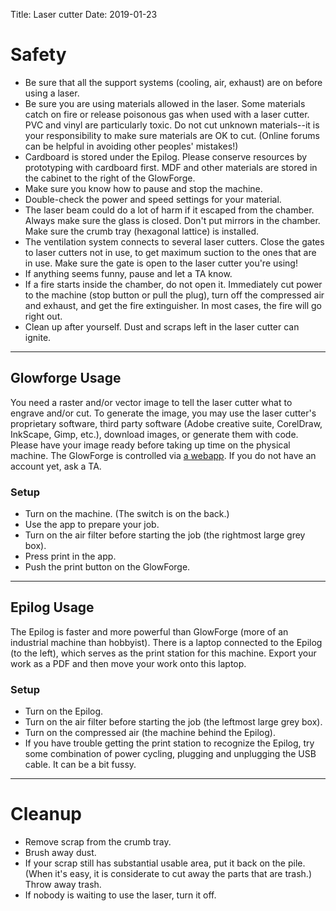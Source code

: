 Title: Laser cutter
Date: 2019-01-23

# Safety
- Be sure that all the support systems (cooling, air, exhaust) are on before using a laser. 
- Be sure you are using materials allowed in the laser. Some materials catch on fire or release poisonous gas when used with a laser cutter. PVC and vinyl are particularly toxic. Do not cut unknown materials--it is your responsibility to make sure materials are OK to cut. (Online forums can be helpful in avoiding other peoples' mistakes!)
- Cardboard is stored under the Epilog. Please conserve resources by prototyping with cardboard first. MDF and other materials are stored in the cabinet to the right of the GlowForge.
- Make sure you know how to pause and stop the machine. 
- Double-check the power and speed settings for your material. 
- The laser beam could do a lot of harm if it escaped from the chamber. Always make sure the glass is closed. Don't put mirrors in the chamber. Make sure the crumb tray (hexagonal lattice) is installed. 
- The ventilation system connects to several laser cutters. Close the gates to laser cutters not in use, to get maximum suction to the ones that are in use. Make sure the gate is open to the laser cutter you're using!
- If anything seems funny, pause and let a TA know. 
- If a fire starts inside the chamber, do not open it. Immediately cut power to the machine (stop button or pull the plug), turn off the compressed air and exhaust, and get the fire extinguisher. In most cases, the fire will go right out. 
- Clean up after yourself. Dust and scraps left in the laser cutter can ignite. 

---
## Glowforge Usage
You need a raster and/or vector image to tell the laser cutter what to engrave and/or cut. To generate the image, you may use the laser cutter's proprietary software, third party software (Adobe creative suite, CorelDraw, InkScape, Gimp, etc.), download images, or generate them with code. Please have your image ready before taking up time on the physical machine. 
The GlowForge is controlled via [a webapp](https://app.glowforge.com). If you do not have an account yet, ask a TA.

### Setup
- Turn on the machine. (The switch is on the back.)
- Use the app to prepare your job.
- Turn on the air filter before starting the job (the rightmost large grey box). 
- Press print in the app.
- Push the print button on the GlowForge.

---
## Epilog Usage
The Epilog is faster and more powerful than GlowForge (more of an industrial machine than hobbyist). There is a laptop connected to the Epilog (to the left), which serves as the print station for this machine. Export your work as a PDF and then move your work onto this laptop. 

### Setup
- Turn on the Epilog. 
- Turn on the air filter before starting the job (the leftmost large grey box).
- Turn on the compressed air (the machine behind the Epilog). 
- If you have trouble getting the print station to recognize the Epilog, try some combination of power cycling, plugging and unplugging the USB cable. It can be a bit fussy. 

---
# Cleanup
- Remove scrap from the crumb tray. 
- Brush away dust. 
- If your scrap still has substantial usable area, put it back on the pile. (When it's easy, it is considerate to cut away the parts that are trash.) Throw away trash.
- If nobody is waiting to use the laser, turn it off.
